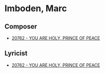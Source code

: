 # Imboden, Marc

## Composer

- [20762 - YOU ARE HOLY, PRINCE OF PEACE](/hymns/20762.md)

## Lyricist

- [20762 - YOU ARE HOLY, PRINCE OF PEACE](/hymns/20762.md)

